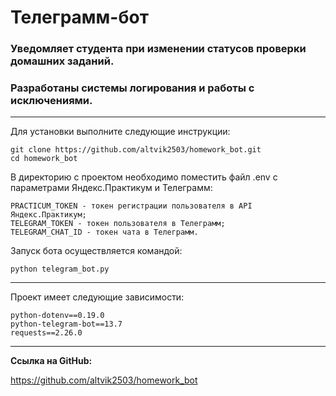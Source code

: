 # Телеграмм-бот
### Уведомляет студента при изменении статусов проверки домашних заданий.

### Разработаны системы логирования и работы с исключениями.
___
Для установки выполните следующие инструкции:

```
git clone https://github.com/altvik2503/homework_bot.git
cd homework_bot
```

В директорию с проектом необходимо поместить файл .env с параметрами Яндекс.Практикум и Телеграмм:

```
PRACTICUM_TOKEN - токен регистрации пользователя в API Яндекс.Практикум;
TELEGRAM_TOKEN - токен пользователя в Телеграмм;
TELEGRAM_CHAT_ID - токен чата в Телеграмм.
```

Запуск бота осуществляется командой:

```
python telegram_bot.py
```
___
Проект имеет следующие зависимости:
```
python-dotenv==0.19.0
python-telegram-bot==13.7
requests==2.26.0
```
___
**Ссылка на GitHub:**

https://github.com/altvik2503/homework_bot
